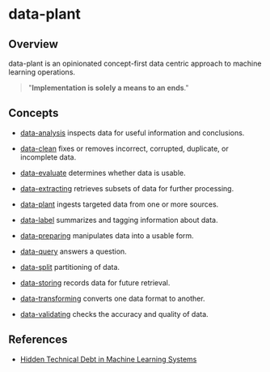 # data-plant

## Overview

data-plant is an opinionated concept-first data centric approach to machine learning operations.

> "**Implementation is solely a means to an ends**."

## Concepts

* [data-analysis](data-analysis) inspects data for useful information and conclusions.

* [data-clean](data-clean) fixes or removes incorrect, corrupted, duplicate, or incomplete data.

* [data-evaluate](data-evaluate) determines whether data is usable.

* [data-extracting](data-extract) retrieves subsets of data for further processing.

* [data-plant](./data-plant) ingests targeted data from one or more sources.

* [data-label](data-label) summarizes and tagging information about data.

* [data-preparing](data-prepare) manipulates data into a usable form.

* [data-query](data-query) answers a question. 

* [data-split](data-split) partitioning of data.
 
* [data-storing](data-store) records data for future retrieval.

* [data-transforming](./data-tranforming) converts one data format to another. 

* [data-validating](data-validate) checks the accuracy and quality of data.

## References

* [Hidden Technical Debt in Machine Learning Systems](https://papers.nips.cc/paper/2015/file/86df7dcfd896fcaf2674f757a2463eba-Paper.pdf)